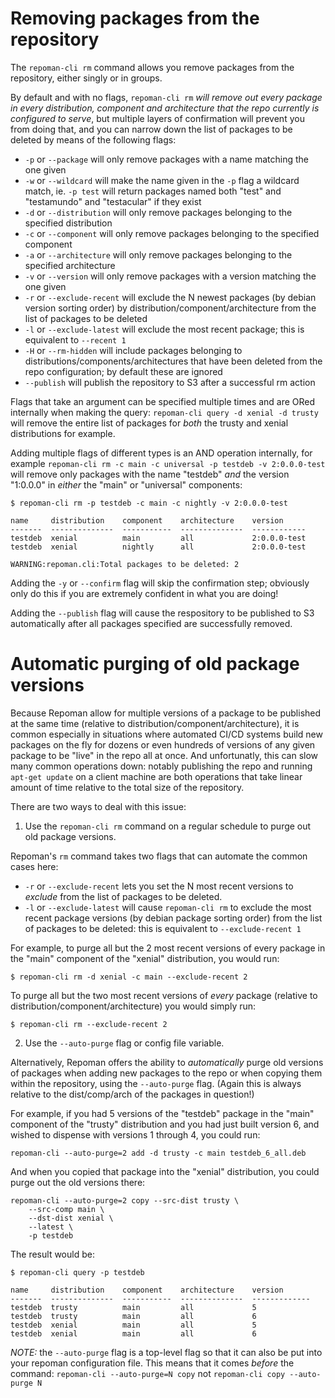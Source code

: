 # Removing packages from the repository

The `repoman-cli rm` command allows you remove packages from the repository,
either singly or in groups.

By default and with no flags, `repoman-cli rm` *will remove out every package in
every distribution, component and architecture that the repo currently is
configured to serve*, but multiple layers of confirmation will prevent you from
doing that, and you can narrow down the list of packages to be deleted
 by means of the following flags:

* `-p` or `--package` will only remove packages with a name matching the one given
* `-w` or `--wildcard` will make the name given in the `-p` flag a wildcard match, ie. `-p test`
  will return packages named both "test" and "testamundo" and "testacular" if they exist
* `-d` or `--distribution` will only remove packages belonging to the specified distribution
* `-c` or `--component` will only remove packages belonging to the specified component
* `-a` or `--architecture` will only remove packages belonging to the specified architecture
* `-v` or `--version` will only remove packages with a version matching the one given
* `-r` or `--exclude-recent` will exclude the N newest packages (by debian version
  sorting order) by distribution/component/architecture from the list of packages
  to be deleted
* `-l` or `--exclude-latest` will exclude the most recent package; this is equivalent to `--recent 1`
* `-H` or `--rm-hidden` will include packages belonging to distributions/components/architectures
  that have been deleted from the repo configuration; by default these are ignored
* `--publish` will publish the repository to S3 after a successful rm action

Flags that take an argument can be specified multiple times and are ORed
internally when making the query: `repoman-cli query -d xenial -d trusty` will
remove the entire list of packages for _both_ the trusty and xenial
distributions for example.

Adding multiple flags of different types is an AND operation internally,
for example `repoman-cli rm -c main -c universal -p testdeb -v 2:0.0.0-test`
will remove only packages with the name "testdeb" _and_ the version "1:0.0.0"
in _either_ the "main" or "universal" components:

```
$ repoman-cli rm -p testdeb -c main -c nightly -v 2:0.0.0-test

name     distribution    component    architecture    version
-------  --------------  -----------  --------------  ------------
testdeb  xenial          main         all             2:0.0.0-test
testdeb  xenial          nightly      all             2:0.0.0-test

WARNING:repoman.cli:Total packages to be deleted: 2
```

Adding the `-y` or `--confirm` flag will skip the confirmation step;
obviously only do this if you are extremely confident in what you
are doing!

Adding the `--publish` flag will cause the respository to be published
to S3 automatically after all packages specified are successfully removed.

# Automatic purging of old package versions

Because Repoman allow for multiple versions of a package to be published
at the same time (relative to distribution/component/architecture), it is
common especially in situations where automated CI/CD systems build new
packages on the fly for dozens or even hundreds of versions of any given
package to be "live" in the repo all at once.  And unfortunatly, this can
slow many common operations down: notably publishing the repo and running
`apt-get update` on a client machine are both operations that take linear
amount of time relative to the total size of the repository.

There are two ways to deal with this issue:

1. Use the `repoman-cli rm` command on a regular schedule to purge out old
   package versions.

Repoman's `rm` command takes two flags that can automate the common
cases here:

- `-r` or `--exclude-recent` lets you set the N most recent versions to
  *exclude* from the list of packages to be deleted.
- `-l` or `--exclude-latest` will cause `repoman-cli rm` to exclude the most recent
  package versions (by debian package sorting order) from the list of
  packages to be deleted: this is equivalent to `--exclude-recent 1`

For example, to purge all but the 2 most recent versions of every package
in the "main" component of the "xenial" distribution, you would run:

```
$ repoman-cli rm -d xenial -c main --exclude-recent 2
```

To purge all but the two most recent versions of *every* package (relative
to distribution/component/architecture) you would simply run:

```
$ repoman-cli rm --exclude-recent 2
```

2. Use the `--auto-purge` flag or config file variable.

Alternatively, Repoman offers the ability to _automatically_ purge old
versions of packages when adding new packages to the repo or when copying
them within the repository, using the `--auto-purge` flag.  (Again this
is always relative to the dist/comp/arch of the packages in question!)

For example, if you had 5 versions of the "testdeb" package in the "main"
component of the "trusty" distribution and you had just built version 6,
and wished to dispense with versions 1 through 4, you could run:

```
repoman-cli --auto-purge=2 add -d trusty -c main testdeb_6_all.deb
```

And when you copied that package into the "xenial" distribution, you could
purge out the old versions there:

```
repoman-cli --auto-purge=2 copy --src-dist trusty \
    --src-comp main \
    --dst-dist xenial \
    --latest \
    -p testdeb
```

The result would be:

```
$ repoman-cli query -p testdeb

name     distribution    component    architecture    version
-------  --------------  -----------  --------------  -------------
testdeb  trusty          main         all             5
testdeb  trusty          main         all             6
testdeb  xenial          main         all             5
testdeb  xenial          main         all             6
```

*NOTE:* the `--auto-purge` flag is a top-level flag so that it can also
be put into your repoman configuration file.  This means that it comes
_before_ the command: `repoman-cli --auto-purge=N copy` not `repoman-cli copy
--auto-purge N`


